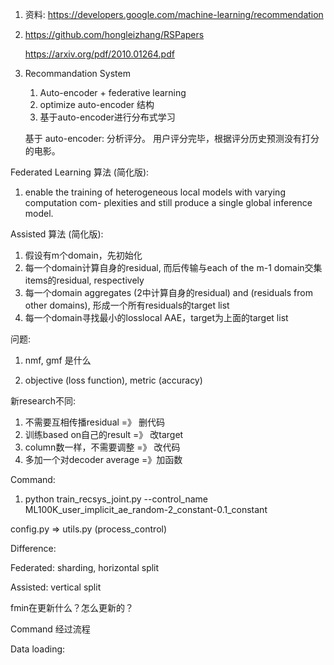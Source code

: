 1. 资料: https://developers.google.com/machine-learning/recommendation

   

2. https://github.com/hongleizhang/RSPapers

   

   https://arxiv.org/pdf/2010.01264.pdf

   

1. Recommandation System

   1. Auto-encoder + federative learning 
   2. optimize auto-encoder 结构
   3. 基于auto-encoder进行分布式学习

   基于 auto-encoder: 分析评分。 用户评分完毕，根据评分历史预测没有打分的电影。



Federated Learning 算法 (简化版):

1. enable the training of heterogeneous local models with varying computation com- plexities and still produce a single global inference model.

   

Assisted 算法 (简化版):

1. 假设有m个domain，先初始化
2. 每一个domain计算自身的residual, 而后传输与each of the m-1 domain交集items的residual, respectively
3. 每一个domain aggregates (2中计算自身的residual) and (residuals from other domains), 形成一个所有residuals的target list
4. 每一个domain寻找最小的losslocal AAE，target为上面的target list



问题:

1. nmf, gmf 是什么

2. objective (loss function), metric (accuracy)



新research不同:

1. 不需要互相传播residual   =》 删代码
2. 训练based on自己的result  =》 改target
3. column数一样，不需要调整 =》 改代码
4. 多加一个对decoder average =》加函数



Command:

1. python train_recsys_joint.py --control_name ML100K_user_implicit_ae_random-2_constant-0.1_constant



config.py => utils.py (process_control)



Difference:

Federated: sharding, horizontal split

Assisted: vertical split



fmin在更新什么？怎么更新的？



Command 经过流程

Data loading:





